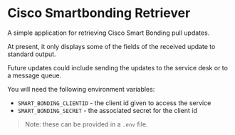 # Cisco Smartbonding Retriever

A simple application for retrieving Cisco Smart Bonding pull updates.

At present, it only displays some of the fields of the received update to standard output.

Future updates could include sending the updates to the service desk or to a message queue.

You will need the following environment variables:

* `SMART_BONDING_CLIENTID` - the client id given to access the service
* `SMART_BONDING_SECRET` - the associated secret for the client id

> Note: these can be provided in a `.env` file.